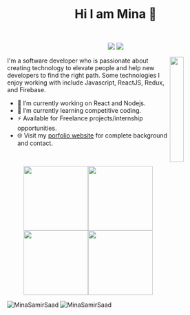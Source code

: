 <h1 align="center">Hi I am Mina 👋</h1>
<br>
 <p align="center">
 <a href="https://www.linkedin.com/in/mina-samir-0a0765207/"><img src="https://img.shields.io/badge/linkedin-%230077B5.svg?&style=for-the-badge&logo=linkedin&logoColor=white" /></a>
  <a href="https://www.facebook.com/profile.php?id=100006293358685"><img src = "https://img.shields.io/badge/facebook-%231877F2.svg?&style=for-the-badge&logo=facebook&logoColor=white"/></a>
</p>
 
  
  <img src="https://avatars.githubusercontent.com/u/67394030?s=400&u=6ed90c6ca59c6fdd7b29ea6c8bbb110bf9a6d7ea&v=4" align="right" width="25%"/>
  I'm a software developer who is passionate about creating technology to elevate people and help new developers to find the right path. Some technologies I enjoy working with include Javascript, ReactJS, Redux, and Firebase.
  
- 🔭 I’m currently working on React and Nodejs.
- 🌱 I’m currently learning competitive coding.
- ⚡  Available for Freelance projects/internship opportunities.
- 🌐 Visit my [porfolio website](http://mina-portfolio-iota.vercel.app/) for complete background and contact.

<br>
<p align="center">
 <img src="https://media.giphy.com/media/kH6CqYiquZawmU1HI6/giphy.gif" width ="150"/><img src="https://i.giphy.com/media/KzJkzjggfGN5Py6nkT/200.webp" width="150"><img src="https://i.giphy.com/media/IdyAQJVN2kVPNUrojM/200.webp" width="150"><img src="https://media.giphy.com/media/26n7b7PjSOZJwVCmY/giphy.gif" width="150">
 </p>
<tr>
    <td>
        <img src="https://github-readme-stats.vercel.app/api/top-langs/?username=MinaSamirSaad&layout=compact&hide=html" alt="MinaSamirSaad" />
    </td>
    <td>
        <img src="https://github-readme-stats.vercel.app/api?username=MinaSamirSaad&show_icons=true" alt="MinaSamirSaad"/>
    </td>
<tr>

